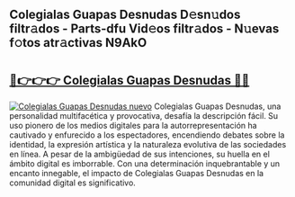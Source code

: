 ## Colegialas Guapas Desnudas D𝚎sn𝚞dos filtr𝚊dos - Parts-dfu Vid𝚎os filtr𝚊dos - N𝚞evas f𝚘tos atr𝚊ctivas N9AkO

# <h2><a href="http://mbav43o.tromn.icu/?c=Colegialas+Guapas+Desnudas">🔗👉👉👉 Colegialas Guapas Desnudas 🔗🔗</a></h2>

[![Colegialas Guapas Desnudas nuevo](https://i.imgur.com/pEAQMta.gif)](http://mbav43o.tromn.icu/?c=Colegialas+Guapas+Desnudas)
Colegialas Guapas Desnudas, una personalidad multifacética y provocativa, desafía la descripción fácil. Su uso pionero de los medios digitales para la autorrepresentación ha cautivado y enfurecido a los espectadores, encendiendo debates sobre la identidad, la expresión artística y la naturaleza evolutiva de las sociedades en línea. A pesar de la ambigüedad de sus intenciones, su huella en el ámbito digital es imborrable. Con una determinación inquebrantable y un encanto innegable, el impacto de Colegialas Guapas Desnudas en la comunidad digital es significativo.
